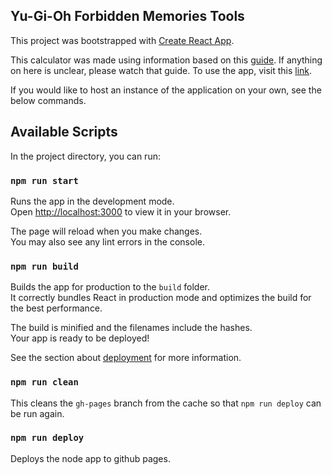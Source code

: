 ## Yu-Gi-Oh Forbidden Memories Tools 

This project was bootstrapped with [Create React App](https://github.com/facebook/create-react-app).

This calculator was made using information based on this [guide](https://www.neoseeker.com/forums/3085/t2018541-calculating-duel-rank/). If anything on here is unclear, please watch that guide. To use the app, visit this [link](https://hosua.github.io/yugioh-fm-tools/).

If you would like to host an instance of the application on your own, see the below commands.

## Available Scripts

In the project directory, you can run:

### `npm run start`

Runs the app in the development mode.\
Open [http://localhost:3000](http://localhost:3000) to view it in your browser.

The page will reload when you make changes.\
You may also see any lint errors in the console.

### `npm run build`

Builds the app for production to the `build` folder.\
It correctly bundles React in production mode and optimizes the build for the best performance.

The build is minified and the filenames include the hashes.\
Your app is ready to be deployed!

See the section about [deployment](https://facebook.github.io/create-react-app/docs/deployment) for more information.

### `npm run clean`

This cleans the `gh-pages` branch from the cache so that `npm run deploy` can be run again.

### `npm run deploy`

Deploys the node app to github pages.

